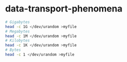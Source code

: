 # data-transport-phenomena

```sh
# Gigabytes
head -c 1G </dev/urandom >myfile
# Megabytes
head -c 1M </dev/urandom >myfile
# Kilobytes
head -c 1K </dev/urandom >myfile
# Bytes
head -c 1 </dev/urandom >myfile
```

